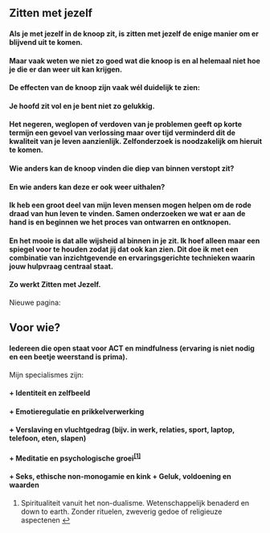 ## **Zitten met jezelf**
#### **Als je met jezelf in de knoop zit, is zitten met jezelf de enige manier om er blijvend uit te komen.** 

#### Maar vaak weten we niet zo goed wat die knoop is en al helemaal niet hoe je die er dan weer uit kan krijgen. 
#### De effecten van de knoop zijn vaak wél duidelijk te zien: 
#### Je hoofd zit vol en je bent niet zo gelukkig. 
#### Het negeren, weglopen of verdoven van je problemen geeft op korte termijn een gevoel van verlossing maar over tijd verminderd dit de kwaliteit van je leven aanzienlijk. Zelfonderzoek is noodzakelijk om hieruit te komen. 
#### Wie anders kan de knoop vinden die diep van binnen verstopt zit?
#### En wie anders kan deze er ook weer uithalen? 
#### Ik heb een groot deel van mijn leven mensen mogen helpen om de rode draad van hun leven te vinden. Samen onderzoeken we wat er aan de hand is en beginnen we het proces van ontwarren en ontknopen. 
#### En het mooie is dat alle wijsheid al binnen in je zit. Ik hoef alleen maar een spiegel voor te houden zodat jij dat ook kan zien. Dit doe ik met een combinatie van inzichtgevende en ervaringsgerichte technieken waarin jouw hulpvraag centraal staat. 

#### **Zo werkt Zitten met Jezelf.**

Nieuwe pagina:
## Voor wie?
#### Iedereen die open staat voor ACT en mindfulness (ervaring is niet nodig en een beetje weerstand is prima). 

Mijn specialismes zijn: 
#### + Identiteit en zelfbeeld
#### + Emotieregulatie en prikkelverwerking 
#### + Verslaving en vluchtgedrag (bijv. in werk, relaties, sport, laptop, telefoon, eten, slapen) 
#### + Meditatie en psychologische groei<sup class="footnote-ref"><a href="#fn1" id="fnref1">[1]</a></sup> 
#### + Seks, ethische non-monogamie en kink + Geluk, voldoening en waarden

<section class="footnotes">
  <ol class="footnotes-list">
    <li id="fn1" class="footnote-item">
      <p class="footnote-item">
        Spiritualiteit vanuit het non-dualisme. Wetenschappelijk benaderd en down to earth. Zonder rituelen, zweverig gedoe of religieuze aspectenen </sup><a href="#fnref1" class="footnote-backref">↩</a>
      </p>
    </li>
  </ol>
</section>
